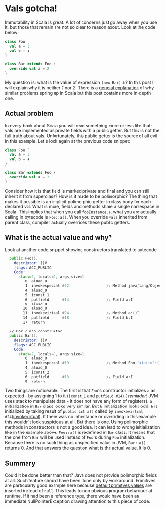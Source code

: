 # Vals gotcha!
Immutability in Scala is great. A lot of concerns just go away when you use it, but those that remain are not so clear to reason about. Look at the code below:
```scala
class Foo {
  val a = 1
  val b = a
}

class Bar extends Foo {
  override val a = 2
}
```
My question is: what is the value of expression ```(new Bar).b```? In this post I will explain why it is neither *1* nor *2*.
There is a [general explanation](http://docs.scala-lang.org/tutorials/FAQ/initialization-order.html) of why similar problems spring up in Scala but this post contains more in-depth one.

## Actual problem
In every book about Scala you will read something more or less like that: vals are implemented as private fields with a public getter. But this is not the full truth about vals. Unfortunately, this public getter is the source of all evil in this example. Let's look again at the previous code snippet:
```scala
class Foo {
  val a = 1
  val b = a
}

class Bar extends Foo {
  override val a = 2
}
```

Consider how it is that field is marked private and final and you can still inherit it from superclass? How is it made to be polimorphic? The thing that makes it possible is an implicit polimorphic getter in class body for each declared val. What is more, fields and methods share a single namespace in Scala. This implies that when you call ```fooInstance.a```, what you are actually calling in bytecode is ```Foo::a()```. When you override ```vals``` inherited from parent class, compiler actually overrides these public getters.

## What is the actual value and why?
Look at another code snippet showing constructors translated to bytecode
```asm
  public Foo();
    descriptor: ()V
    flags: ACC_PUBLIC
    Code:
      stack=2, locals=1, args_size=1
         0: aload_0
         1: invokespecial #22                 // Method java/lang/Object."<init>":()V
         4: aload_0
         5: iconst_1
         6: putfield      #14                 // Field a:I
         9: aload_0
        10: aload_0
        11: invokevirtual #24                 // Method a:()I
        14: putfield      #18                 // Field b:I
        17: return

  // Bar class constructor
  public Bar();
    descriptor: ()V
    flags: ACC_PUBLIC
    Code:
      stack=2, locals=1, args_size=1
         0: aload_0
         1: invokespecial #19                 // Method Foo."<init>":()V
         4: aload_0
         5: iconst_2
         6: putfield      #13                 // Field a:I
         9: return
```
Two things are noticeable. The first is that ```Foo```'s constructor initializes ```a``` as expected - by assigning 1 to it (```iconst_1``` and ```putfield #14```) ( *reminder!* JVM uses stack to manipulate data - it does not have any form of registers). ```a``` initialization in ```Bar``` class looks very similar. But ```b``` initialization looks odd. ```b``` is initialized by taking result of ```public int a()``` called by ```invokevirtual #24```([invokevirtual](http://docs.oracle.com/javase/specs/jvms/se8/html/jvms-6.html#jvms-6.5.invokevirtual)). If there was no inheritance or overriding in this example this wouldn't look suspicious at all. But there is one. Using polimorphic methods in constructors is not a good idea. It can lead to wrong initialization like in the example above. ```Foo::a()``` is redefined in ```Bar``` class. It means that the one from ```Bar``` will be used instead of ```Foo```'s during ```Foo``` initialization. Because there is no such thing as unspecified value in JVM, ```Bar::a()``` returns 0. And that answers the question what is the actual value. It is 0.

## Summary
Could it be done better than that? Java does not provide polimorphic fields at all. Such feature should have been done only by workaround. Primitives are particularly good example here because [default primitves values](https://docs.oracle.com/javase/specs/jvms/se8/html/jvms-2.html#jvms-2.3) are inserted instead of ```null```.  This leads to non obvious program behaviour at runtime.  If it had been a reference type, there would have been an immediate NullPointerException drawing attention to this piece of code.